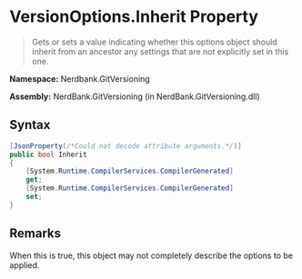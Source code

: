 # VersionOptions.Inherit Property
> Gets or sets a value indicating whether this options object should inherit from an ancestor any settings that are not explicitly set in this one.

**Namespace:** Nerdbank.GitVersioning

**Assembly:** NerdBank.GitVersioning (in NerdBank.GitVersioning.dll)
## Syntax
~~~~csharp
[JsonProperty(/*Could not decode attribute arguments.*/)]
public bool Inherit
{
	[System.Runtime.CompilerServices.CompilerGenerated]
	get;
	[System.Runtime.CompilerServices.CompilerGenerated]
	set;
}
~~~~
## Remarks
When this is true, this object may not completely describe the options to be applied.
